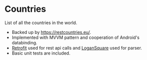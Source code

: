 # Countries

List of all the countries in the world. 

 - Backed up by https://restcountries.eu/.
 - Implemented with MVVM pattern and cooperation of Android's databinding.
 - [Retrofit](https://github.com/square/retrofit) used for rest api calls and [LoganSquare](https://github.com/bluelinelabs/LoganSquare) used for parser.
 - Basic unit tests are included.
